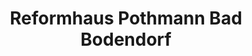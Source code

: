 ---
title: "Reformhaus Pothmann Bad Bodendorf"
url: /sinzig/reformhaus-pothmann-bad-bodendorf/
shop: Supermarkt
---